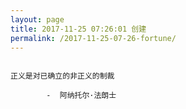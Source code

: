 ```yaml
---
layout: page
title: 2017-11-25 07:26:01 创建
permalink: /2017-11-25-07-26-fortune/
---
```

```

正义是对已确立的非正义的制裁

        -  阿纳托尔·法朗士

```

